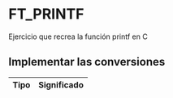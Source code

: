 # FT_PRINTF
Ejercicio que recrea la función printf en C
## Implementar las conversiones
|Tipo|Significado|
|----|-----------|
